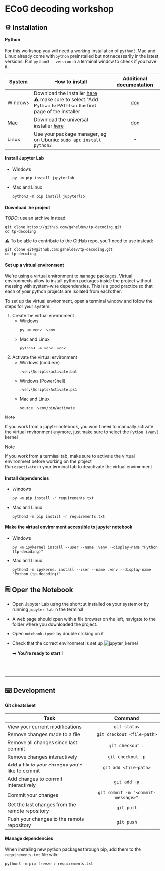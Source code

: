 # ECoG decoding workshop

## ⚙️ Installation

#### Python

For this workshop you will need a working installation of `python3`.
Mac and Linux already come with `python` preinstalled but not necessarily in the latest versions. Run `python3 --version` in a terminal window to check if you have it.

| System | How to install | Additional documentation |
| ---   |  --- | :---: |
| Windows | Download the installer [here](https://www.python.org/ftp/python/3.12.2/python-3.12.2-amd64.exe) <br/> ⚠️ make sure to select "Add Python to PATH on the first page of the installer| [doc](https://docs.python.org/3/using/windows.html) |
| Mac | Download the universal installer [here](https://www.python.org/ftp/python/3.12.2/python-3.12.2-macos11.pkg) | [doc](https://docs.python.org/3/using/mac.html) |
| Linux | Use your package manager, eg on Ubuntu: `sudo apt install python3` | - |


#### Install Jupyter Lab

   + Windows
     ```
     py -m pip install jupyterlab
     ```
   + Mac and Linux
     ```
     python3 -m pip install jupyterlab
     ```

          
#### Download the project

*TODO*: use an archive instead

```
git clone https://github.com/gaheldev/tp-decoding.git
cd tp-decoding
```


⚠️ To be able to contribute to the GitHub repo, you'll need to use instead:
```
git clone git@github.com:gaheldev/tp-decoding.git
cd tp-decoding
```


#### Set up a virtual environment

We're using a virtual environment to manage packages. Virtual environments allow to install python packages inside the project without messing with system-wise dependencies.
This is a good practice so that each of your python projects are isolated from eachother.

To set up the virtual environment, open a terminal window and follow the steps for your system:

1. Create the virtual environment
   + Windows
      ```
      py -m venv .venv
      ```
   + Mac and Linux
     ```
     python3 -m venv .venv
     ```
2. Activate the virtual environment
   + Windows (cmd.exe)
      ```
     .venv\Scripts\activate.bat
      ```
   + Windows (PowerShell)
      ```
     .venv\Scripts\Activate.ps1
      ```
   + Mac and Linux
     ```
     source .venv/bin/activate 
     ```

     
> [!NOTE]
> If you work from a jupyter notebook, you won't need to manually activate the virtual environment anymore, just make sure to select the `Python (venv)` kernel

> [!NOTE]
> If you work from a terminal tab, make sure to activate the virtual environment before working on the project <br/>
> Run `deactivate` in your terminal tab to deactivate the virtual environment

#### Install dependencies

   + Windows
     ```
     py -m pip install -r requirements.txt
     ```
   + Mac and Linux
     ```
     python3 -m pip install -r requirements.txt
     ```

#### Make the virtual environment accessible to jupyter notebook

   + Windows
     ```
     py -m ipykernel install --user --name .venv --display-name "Python (tp-decoding)"
     ```
   + Mac and Linux
     ```
     python3 -m ipykernel install --user --name .venv --display-name "Python (tp-decoding)"
     ```

## 🗒️ Open the Notebook

+ Open Jupyter Lab using the shortcut installed on your system or by running `jupyter lab` in the terminal
+ A web page should open with a file browser on the left, navigate to the folder where you downloaded the project.
+ Open `notebook.ipynb` by double clicking on it
+ Check that the correct environment is set up
  ![jupyter_kernel](https://github.com/gaheldev/tp-decoding/assets/78329601/9fb9795b-1591-49a4-a021-3b15149ae07e)

   ➡️ **You're ready to start !**

<br> <br/>

---
## ⌨️ Development

#### Git cheatsheet

| Task | Command |
| --- | :---: |
| View your current modifications | `git status` |
| Remove changes made to a file | `git checkout <file-path>` |
| Remove all changes since last commit | `git checkout .` |
| Remove changes interactively | `git checkout -p` |
| Add a file to your changes you'd like to commit | `git add <file-path>` |
| Add changes to commit interactively | `git add -p` |
| Commit your changes | `git commit -m "<commit-message>"` |
| Get the last changes from the remote repository | `git pull` |
| Push your changes to the remote repository | `git push` |


#### Manage dependencies

When installing new python packages through pip, add them to the `requirements.txt` file with:
```
python3 -m pip freeze > requirements.txt
```

